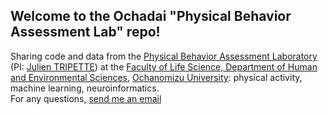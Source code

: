 ## Welcome to the Ochadai "Physical Behavior Assessment Lab" repo!

Sharing code and data from the [Physical Behavior Assessment Laboratory](http://www.eng.ocha.ac.jp/Tripette_Site/home.html) (PI: [Julien TRIPETTE](http://www.eng.ocha.ac.jp/Tripette_Site/j-trip.html)) at the [Faculty of Life Science, Department of Human and Environmental Sciences](https://www.hles.ocha.ac.jp/ug/eng/index.html), [Ochanomizu University](https://www.ocha.ac.jp/index.html): physical activity, machine learning, neuroinformatics.  
For any questions, [send me an email](tripette.julien@ocha.ac.jp)
